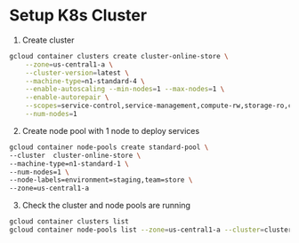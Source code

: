 # Setup K8s Cluster

1. Create cluster

``` bash
gcloud container clusters create cluster-online-store \
    --zone=us-central1-a \
    --cluster-version=latest \
    --machine-type=n1-standard-4 \
    --enable-autoscaling --min-nodes=1 --max-nodes=1 \
    --enable-autorepair \
    --scopes=service-control,service-management,compute-rw,storage-ro,cloud-platform,logging-write,monitoring-write,pubsub,datastore \
    --num-nodes=1
```

2. Create node pool with 1 node to deploy services

``` bash
gcloud container node-pools create standard-pool \
--cluster  cluster-online-store \
--machine-type=n1-standard-1 \
--num-nodes=1 \
--node-labels=environment=staging,team=store \
--zone=us-central1-a
```

3. Check the cluster and node pools are running

``` bash
gcloud container clusters list
gcloud container node-pools list --zone=us-central1-a --cluster=cluster-online-store
```